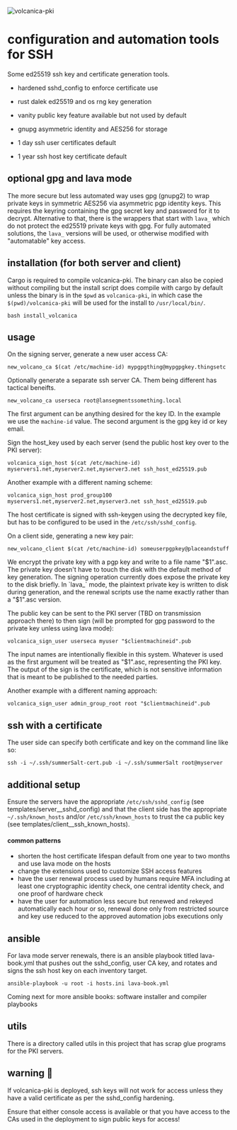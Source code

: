 ![volcanica-pki](https://carefuldata.com/volcanica-pki_arch1.png)

# configuration and automation tools for SSH

Some ed25519 ssh key and certificate generation tools.

- hardened sshd_config to enforce certificate use

- rust dalek ed25519 and os rng key generation

- vanity public key feature available but not used by default

- gnupg asymmetric identity and AES256 for storage

- 1 day ssh user certificates default

- 1 year ssh host key certificate default

## optional gpg and lava mode

The more secure but less automated way uses gpg (gnupg2) to wrap private keys in symmetric AES256 via asymmetric pgp identity keys. This requires the keyring containing the gpg secret key and password for it to decrypt. Alternative to that, there is the wrappers that start with `lava_` which do not protect the ed25519 private keys with gpg. For fully automated solutions, the `lava_` versions will be used, or otherwise modified with "automatable" key access.

## installation (for both server and client)

Cargo is required to compile volcanica-pki. The binary can also be copied without compiling but the install script does compile with cargo by default unless the binary is in the `$pwd` as `volcanica-pki`, in which case the `$(pwd)/volcanica-pki` will be used for the install to `/usr/local/bin/`.

```
bash install_volcanica
```

## usage

On the signing server, generate a new user access CA:

```
new_volcano_ca $(cat /etc/machine-id) mypgpgthing@mypgpgkey.thingsetc
```

Optionally generate a separate ssh server CA. Them being different has tactical beneifts.

```
new_volcano_ca userseca root@lansegmentssomething.local
```

The first argument can be anything desired for the key ID. In the example we use the `machine-id` value.
The second argument is the gpg key id or key email.

Sign the host_key used by each server (send the public host key over to the PKI server):

```
volcanica_sign_host $(cat /etc/machine-id) myservers1.net,myserver2.net,myserver3.net ssh_host_ed25519.pub
```

Another example with a different naming scheme:

```
volcanica_sign_host prod_group100 myservers1.net,myserver2.net,myserver3.net ssh_host_ed25519.pub
```

The host certificate is signed with ssh-keygen using the decrypted key file, but has to be configured to be used in the `/etc/ssh/sshd_config`.

On a client side, generating a new key pair:

```
new_volcano_client $(cat /etc/machine-id) someuserpgpkey@placeandstuff
```

We encrypt the private key with a pgp key and write to a file name "$1".asc. The private key doesn't have to
touch the disk with the default method of key generation. The signing operation currently does expose the private key to the disk briefly. 
In `lava_` mode, the plaintext private key is written to disk during generation, and the renewal scripts use the name exactly rather than a "$1".asc version.


The public key can be sent to the PKI server (TBD on transmission approach there) to then sign (will be prompted for gpg password to the private key unless using lava mode):

```
volcanica_sign_user userseca myuser "$clientmachineid".pub
```

The input names are intentionally flexible in this system. Whatever is used as the first argument will be treated as "$1".asc,
representing the PKI key. The output of the sign is the certificate, which is not sensitive information that is meant to be published
to the needed parties.

Another example with a different naming approach:

```
volcanica_sign_user admin_group_root root "$clientmachineid".pub
```

## ssh with a certificate

The user side can specify both certificate and key on the command line like so:
```
ssh -i ~/.ssh/summerSalt-cert.pub -i ~/.ssh/summerSalt root@myserver
```


## additional setup

Ensure the servers have the appropriate `/etc/ssh/sshd_config` (see templates/server__sshd_config) and that the client side has the appropriate `~/.ssh/known_hosts` and/or `/etc/ssh/known_hosts` to trust the ca public key (see templates/client__ssh_known_hosts).

#### common patterns

- shorten the host certificate lifespan default from one year to two months and use lava mode on the hosts
- change the extensions used to customize SSH access features
- have the user renewal process used by humans require MFA including at least one cryptographic identity check, one central identity check, and one proof of hardware check
- have the user for automation less secure but renewed and rekeyed automatically each hour or so, renewal done only from restricted source and key use reduced to the approved automation jobs executions only


## ansible 

For lava mode server renewals, there is an ansible playbook titled lava-book.yml that pushes out the sshd_config, user CA key, and rotates and signs the ssh host key on each inventory target.

```
ansible-playbook -u root -i hosts.ini lava-book.yml
```

Coming next for more ansible books: software installer and compiler playbooks

## utils

There is a directory called utils in this project that has scrap glue programs for the PKI servers.  

## warning 🐉 

If volcanica-pki is deployed, ssh keys will not work for access unless they have a valid certificate as per the sshd_config hardening.

Ensure that either console access is available or that you have access to the CAs used in the deployment to sign public keys for access!
